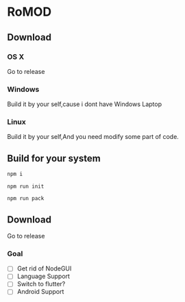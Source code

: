 # RoMOD
## Download
### OS X
Go to release
### Windows 
Build it by your self,cause i dont have Windows Laptop
### Linux
Build it by your self,And you need modify some part of code.


## Build for your system
```js
npm i
```
```
npm run init
```
```
npm run pack
```
## Download
Go to release

### Goal
- [ ] Get rid of NodeGUI
- [ ] Language Support
- [ ] Switch to flutter?
- [ ] Android Support

